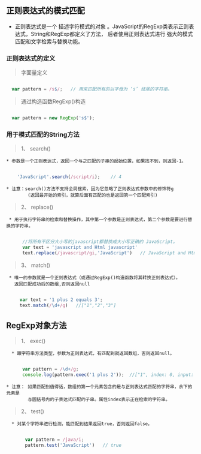 ## 正则表达式的模式匹配 ##

* 正则表达式是一个 描述字符模式的对象 。JavaScript的RegExp类表示正则表达式，String和RegExp都定义了方法，
  后者使用正则表达式进行 强大的模式匹配和文字检索与替换功能。

### 正则表达式的定义 ###

> 字面量定义

```js

  var pattern = /s$/;   // 用来匹配所有的以字母为 ‘s’ 结尾的字符串。

```

> 通过构造函数RegExp()构造

```js

  var pattern = new RegExp('s$');   

```

### 用于模式匹配的String方法 ###

> 1、 search()

    * 参数是一个正则表达式，返回一个与之匹配的子串的起始位置，如果找不到，则返回-1。

```js

    'JavaScript'.search(/script/i);    // 4

```
    * 注意：search()方法不支持全局搜索，因为它忽略了正则表达式参数中的修饰符g
            (返回最开始的索引，就算后面有匹配的也是返回第一个匹配索引)

> 2、 replace()

     * 用于执行字符串的检索和替换操作，其中第一个参数是正则表达式，第二个参数是要进行替换的字符串。

```js

      //将所有不区分大小写的javascript都替换成大小写正确的 JavaScript。
      var text = 'javascript and Html javascript'
      text.replace(/javascript/gi,'JavaScript')   // JavaScript and Html JavaScript

```


> 3、 match()

     * 唯一的参数就是一个正则表达式（或通过RegExp()构造函数将其转换正则表达式）。
       返回匹配成功后的数组,否则返回null

```js

     var text = '1 plus 2 equals 3';
     text.match(/\d+/g)   //["1","2","3"]


```



## RegExp对象方法 ##


> 1、 exec()

      * 跟字符串方法类型，参数为正则表达式，有匹配到就返回数组，否则返回null。

```js

      var pattern = /\d+/g;
      console.log(pattern.exec('1 plus 2'));  //["1", index: 0, input: "1 plus 2", groups: undefined]

```
    * 注意： 如果匹配到值得话，数组的第一个元素包含的是与正则表达式匹配的字符串，余下的元素是
            与圆括号内的子表达式匹配的子串。属性index表示正在检索的字符串。

 > 2、 test()

      * 对某个字符串进行检测，能匹配到结果返回true，否则返回false。

```js

       var pattern = /java/i;
       pattern.test('JavaScript')   // true

```
